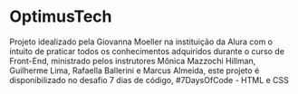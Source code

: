 # OptimusTech
Projeto idealizado pela Giovanna Moeller na instituição da Alura com o intuito de praticar todos os conhecimentos adquiridos durante o curso de Front-End, ministrado pelos instrutores Mônica Mazzochi Hillman, Guilherme Lima, Rafaella Ballerini e Marcus Almeida, este projeto é disponibilizado no desafio 7 dias de código, #7DaysOfCode - HTML e CSS
